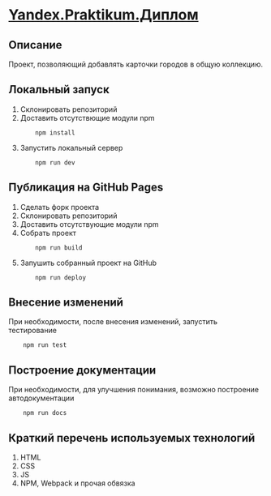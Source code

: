 # [Yandex.Praktikum.Диплом](https://smirnoff170888.github.io/diplom/)

## Описание
Проект, позволяющий добавлять карточки городов в общую коллекцию.

## Локальный запуск
1. Склонировать репозиторий
2. Доставить отсутствющие модули npm
    ```
        npm install
    ```
3. Запустить локальный сервер
    ```
        npm run dev
    ```

## Публикация на GitHub Pages
1. Сделать форк проекта
2. Склонировать репозиторий
3. Доставить отсутствующие модули npm
4. Собрать проект
    ```
        npm run build
    ```
5. Запушить собранный проект на GitHub
    ```
        npm run deploy
    ```

## Внесение изменений
При необходимости, после внесения изменений, запустить тестирование
```
    npm run test
```

## Построение документации
При необходимости, для улучшения понимания, возможно построение автодокументации
```
    npm run docs
```

## Краткий перечень используемых технологий
1. HTML
2. CSS
3. JS
4. NPM, Webpack и прочая обвязка